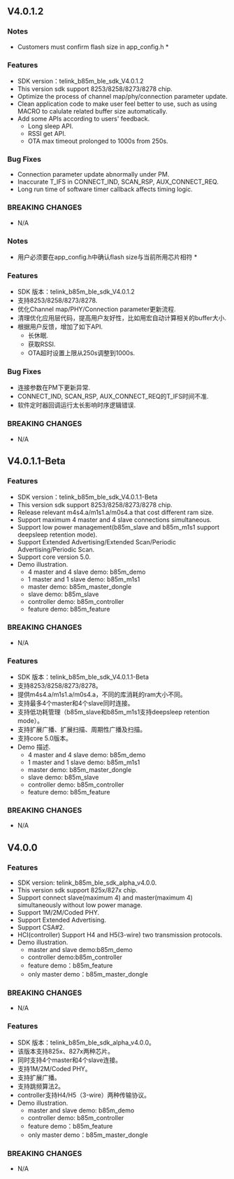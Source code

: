 ## V4.0.1.2

### Notes
* Customers must confirm flash size in app_config.h *

### Features
* SDK version：telink_b85m_ble_sdk_V4.0.1.2
* This version sdk support 8253/8258/8273/8278 chip.
* Optimize the process of channel map/phy/connection parameter update.
* Clean application code to make user feel better to use, such as using MACRO to calulate related buffer size automatically.
* Add some APIs according to users' feedback.
  +  Long sleep API.
  +  RSSI get API.
  +  OTA max timeout prolonged to 1000s from 250s.

### Bug Fixes
  +  Connection parameter update abnormally under PM.
  +  Inaccurate T_IFS in CONNECT_IND, SCAN_RSP, AUX_CONNECT_REQ.
  +  Long run time of software timer callback affects timing logic.

### BREAKING CHANGES
  - N/A



### Notes
* 用户必须要在app_config.h中确认flash size与当前所用芯片相符 *

### Features
* SDK 版本：telink_b85m_ble_sdk_V4.0.1.2
* 支持8253/8258/8273/8278.
* 优化Channel map/PHY/Connection parameter更新流程.
* 清理优化应用层代码，提高用户友好性，比如用宏自动计算相关的buffer大小.
* 根据用户反馈，增加了如下API.
  +  长休眠.
  +  获取RSSI.
  +  OTA超时设置上限从250s调整到1000s.

### Bug Fixes
  +  连接参数在PM下更新异常.
  +  CONNECT_IND, SCAN_RSP, AUX_CONNECT_REQ的T_IFS时间不准.
  +  软件定时器回调运行太长影响时序逻辑错误.

### BREAKING CHANGES
  - N/A






## V4.0.1.1-Beta

### Features
* SDK version：telink_b85m_ble_sdk_V4.0.1.1-Beta
* This version sdk support 8253/8258/8273/8278 chip.
* Release relevant m4s4.a/m1s1.a/m0s4.a that cost different ram size.
* Support maximum 4 master and 4 slave connections simultaneous.
* Support low power management(b85m_slave and b85m_m1s1 support deepsleep retention mode).
* Support Extended Advertising/Extended Scan/Periodic Advertising/Periodic Scan.
* Support core version 5.0.
* Demo illustration.
  +  4 master and 4 slave demo: b85m_demo
  +  1 master and 1 slave demo: b85m_m1s1
  +  master demo: b85m_master_dongle
  +  slave demo: b85m_slave
  +  controller demo: b85m_controller
  +  feature demo: b85m_feature

### BREAKING CHANGES
  - N/A



### Features
* SDK 版本：telink_b85m_ble_sdk_V4.0.1.1-Beta
* 支持8253/8258/8273/8278。
* 提供m4s4.a/m1s1.a/m0s4.a，不同的库消耗的ram大小不同。
* 支持最多4个master和4个slave同时连接。
* 支持低功耗管理（b85m_slave和b85m_m1s1支持deepsleep retention mode）。
* 支持扩展广播、扩展扫描、周期性广播及扫描。
* 支持core 5.0版本。
* Demo 描述.
  +  4 master and 4 slave demo: b85m_demo
  +  1 master and 1 slave demo: b85m_m1s1
  +  master demo: b85m_master_dongle
  +  slave demo: b85m_slave
  +  controller demo: b85m_controller
  +  feature demo: b85m_feature

### BREAKING CHANGES
  - N/A






## V4.0.0

### Features
* SDK version: telink_b85m_ble_sdk_alpha_v4.0.0.
* This version sdk support 825x/827x chip.
* Support connect slave(maximum 4) and master(maximum 4) simultaneously without low power manage.
* Support 1M/2M/Coded PHY.
* Support Extended Advertising.
* Support CSA#2.
* HCI(controller) Support H4 and H5(3-wire) two transmission protocols. 
* Demo illustration.
  +  master and slave demo:b85m_demo 
  +  controller demo:b85m_controller
  +  feature demo：b85m_feature
  +  only master demo：b85m_master_dongle 

### BREAKING CHANGES
* N/A



### Features
* SDK 版本：telink_b85m_ble_sdk_alpha_v4.0.0。
* 该版本支持825x、827x两种芯片。
* 同时支持4个master和4个slave连接。
* 支持1M/2M/Coded PHY。
* 支持扩展广播。
* 支持跳频算法2。
* controller支持H4/H5（3-wire）两种传输协议。
* Demo illustration.
  +  master and slave demo: b85m_demo 
  +  controller demo: b85m_controller
  +  feature demo：b85m_feature
  +  only master demo：b85m_master_dongle 

### BREAKING CHANGES
* N/A
